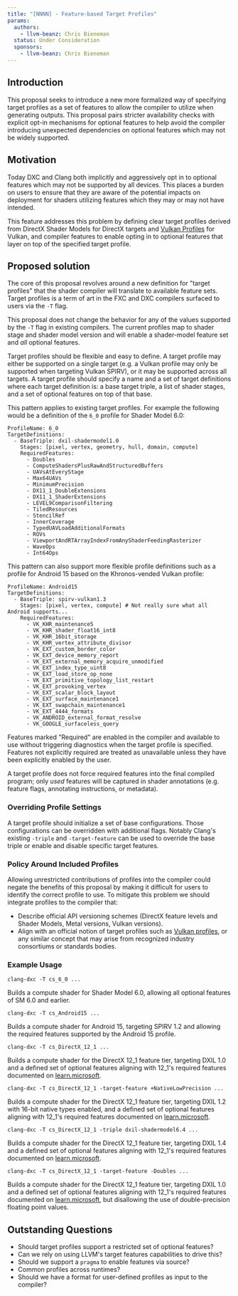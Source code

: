 ```yaml
---
title: "[NNNN] - Feature-based Target Profiles"
params:
  authors:
    - llvm-beanz: Chris Bieneman
  status: Under Consideration
  sponsors:
    - llvm-beanz: Chris Bieneman
---
```


## Introduction

This proposal seeks to introduce a new more formalized way of specifying target
profiles as a set of features to allow the compiler to utilize when generating
outputs. This proposal pairs stricter availability checks with explicit opt-in
mechanisms for optional features to help avoid the compiler introducing
unexpected dependencies on optional features which may not be widely supported.

## Motivation

Today DXC and Clang both implicitly and aggressively opt in to optional features
which may not be supported by all devices. This places a burden on users to
ensure that they are aware of the potential impacts on deployment for shaders
utilizing features which they may or may not have intended.

This feature addresses this problem by defining clear target profiles derived
from DirectX Shader Models for DirectX targets and [Vulkan
Profiles](https://github.com/KhronosGroup/Vulkan-Profiles) for Vulkan, and
compiler features to enable opting in to optional features that layer on top of
the specified target profile.

## Proposed solution

The core of this proposal revolves around a new definition for "target profiles"
that the shader compiler will translate to available feature sets. Target
profiles is a term of art in the FXC and DXC compilers surfaced to users via the
`-T` flag.

This proposal does not change the behavior for any of the values supported by
the `-T` flag in existing compilers. The current profiles map to shader stage
and shader model version and will enable a shader-model feature set and _all_
optional features.

Target profiles should be flexible and easy to define. A target profile may
either be supported on a single target (e.g. a Vulkan profile may only be
supported when targeting Vulkan SPIRV), or it may be supported across all
targets. A target profile should specify a name and a set of target definitions
where each target definition is: a base target triple, a list of shader stages,
and a set of optional features on top of that base.

This pattern applies to existing target profiles. For example the following
would be a definition of the `6_0` profile for Shader Model 6.0:

```
ProfileName: 6_0
TargetDefinitions:
  - BaseTriple: dxil-shadermodel1.0
    Stages: [pixel, vertex, geometry, hull, domain, compute]
    RequiredFeatures:
      - Doubles
      - ComputeShadersPlusRawAndStructuredBuffers
      - UAVsAtEveryStage
      - Max64UAVs
      - MinimumPrecision
      - DX11_1_DoubleExtensions
      - DX11_1_ShaderExtensions
      - LEVEL9ComparisonFiltering
      - TiledResources
      - StencilRef
      - InnerCoverage
      - TypedUAVLoadAdditionalFormats
      - ROVs
      - ViewportAndRTArrayIndexFromAnyShaderFeedingRasterizer
      - WaveOps
      - Int64Ops
```

This pattern can also support more flexible profile definitions such as a
profile for Android 15 based on the Khronos-vended Vulkan profile:

```
ProfileName: Android15
TargetDefinitions:
  - BaseTriple: spirv-vulkan1.3
    Stages: [pixel, vertex, compute] # Not really sure what all Android supports...
    RequiredFeatures:
      - VK_KHR_maintenance5
      - VK_KHR_shader_float16_int8
      - VK_KHR_16bit_storage
      - VK_KHR_vertex_attribute_divisor
      - VK_EXT_custom_border_color
      - VK_EXT_device_memory_report
      - VK_EXT_external_memory_acquire_unmodified
      - VK_EXT_index_type_uint8
      - VK_EXT_load_store_op_none
      - VK_EXT_primitive_topology_list_restart
      - VK_EXT_provoking_vertex
      - VK_EXT_scalar_block_layout
      - VK_EXT_surface_maintenance1
      - VK_EXT_swapchain_maintenance1
      - VK_EXT_4444_formats
      - VK_ANDROID_external_format_resolve
      - VK_GOOGLE_surfaceless_query
```

Features marked "Required" are enabled in the compiler and available to use
without triggering diagnostics when the target profile is specified. Features
not explicitly required are treated as unavailable unless they have been
explicitly enabled by the user.

A target profile does not force required features into the final compiled
program; only _used_ features will be captured in shader annotations (e.g.
feature flags, annotating instructions, or metadata).

### Overriding Profile Settings

A target profile should initialize a set of base configurations. Those
configurations can be overridden with additional flags. Notably Clang's existing
`-triple` and `-target-feature` can be used to override the base triple or
enable and disable specific target features.

### Policy Around Included Profiles

Allowing unrestricted contributions of profiles into the compiler could negate
the benefits of this proposal by making it difficult for users to identify the
correct profile to use. To mitigate this problem we should integrate profiles to
the compiler that:

* Describe official API versioning schemes (DirectX feature levels and Shader
  Models, Metal versions, Vulkan versions).
* Align with an official notion of target profiles such as [Vulkan
  profiles](https://github.com/KhronosGroup/Vulkan-Profiles/tree/main), or any
  similar concept that may arise from recognized industry consortiums or
  standards bodies.

### Example Usage

```
clang-dxc -T cs_6_0 ...
```

Builds a compute shader for Shader Model 6.0, allowing all optional features of
SM 6.0 and earlier.

```
clang-dxc -T cs_Android15 ...
```

Builds a compute shader for Android 15, targeting SPIRV 1.2 and allowing the
required features supported by the Android 15 profile.

```
clang-dxc -T cs_DirectX_12_1 ...
```

Builds a compute shader for the DirectX 12_1 feature tier, targeting DXIL 1.0
and a defined set of optional features aligning with 12_1's required features
documented on
[learn.microsoft](https://learn.microsoft.com/en-us/windows/win32/direct3d12/hardware-feature-levels).


```
clang-dxc -T cs_DirectX_12_1 -target-feature +NativeLowPrecision ...
```

Builds a compute shader for the DirectX 12_1 feature tier, targeting DXIL 1.2
with 16-bit native types enabled, and a defined set of optional features
aligning with 12_1's required features documented on
[learn.microsoft](https://learn.microsoft.com/en-us/windows/win32/direct3d12/hardware-feature-levels).

```
clang-dxc -T cs_DirectX_12_1 -triple dxil-shadermodel6.4 ...
```

Builds a compute shader for the DirectX 12_1 feature tier, targeting DXIL 1.4
and a defined set of optional features aligning with 12_1's required features
documented on
[learn.microsoft](https://learn.microsoft.com/en-us/windows/win32/direct3d12/hardware-feature-levels).

```
clang-dxc -T cs_DirectX_12_1 -target-feature -Doubles ...
```

Builds a compute shader for the DirectX 12_1 feature tier, targeting DXIL 1.0
and a defined set of optional features aligning with 12_1's required features
documented on
[learn.microsoft](https://learn.microsoft.com/en-us/windows/win32/direct3d12/hardware-feature-levels),
but disallowing the use of double-precision floating point values.

## Outstanding Questions

* Should target profiles support a restricted set of optional features?
* Can we rely on using LLVM's target features capabilities to drive this?
* Should we support a `pragma` to enable features via source?
* Common profiles across runtimes?
* Should we have a format for user-defined profiles as input to the compiler?
